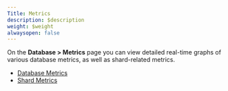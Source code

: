 ```yaml
---
Title: Metrics
description: $description
weight: $weight
alwaysopen: false
---
```

On the **Database \> Metrics** page you can view detailed real-time
graphs of various database metrics, as well as shard-related metrics.

-   [Database
    Metrics](/redis-enterprise-documentation/administering/database-operations/metrics/database-metrics/)
-   [Shard
    Metrics](/redis-enterprise-documentation/administering/database-operations/metrics/shard-metrics/)
